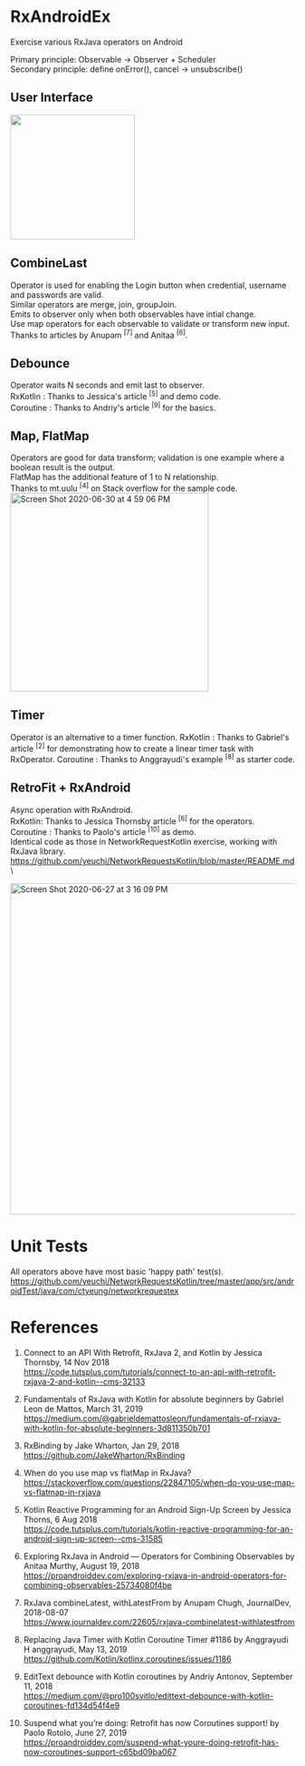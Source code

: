 # RxAndroidEx
Exercise various RxJava operators on Android

Primary principle: Observable -> Observer + Scheduler \
Secondary principle: define onError(), cancel -> unsubscribe()

## User Interface
<img width="220" src="https://user-images.githubusercontent.com/1282659/86539410-c0277b80-bec1-11ea-87a6-52d550e67fb2.jpg">

## CombineLast
Operator is used for enabling the Login button when credential, username and passwords are valid. \
Similar operators are merge, join, groupJoin. \
Emits to observer only when both observables have intial change. \
Use map operators for each observable to validate or transform new input. \
Thanks to articles by Anupam <sup>[7]</sup> and Anitaa <sup>[6]</sup>.

## Debounce 
Operator waits N seconds and emit last to observer. \
RxKotlin : Thanks to Jessica's article <sup>[5]</sup> and demo code. \
Coroutine : Thanks to Andriy's article <sup>[9]</sup> for the basics.

## Map, FlatMap 
Operators are good for data transform; validation is one example where a boolean result is the output. \
FlatMap has the additional feature of 1 to N relationship. \
Thanks to mt.uulu <sup>[4]</sup> on Stack overflow for the sample code. \
<img width="350" alt="Screen Shot 2020-06-30 at 4 59 06 PM" src="https://user-images.githubusercontent.com/67604278/86181114-0e6c0180-baf3-11ea-8d4a-17d01d5f9a32.png">

## Timer
Operator is an alternative to a timer function.
RxKotlin : Thanks to Gabriel's article <sup>[2]</sup> for demonstrating how to create a linear timer task with RxOperator.
Coroutine : Thanks to Anggrayudi's example <sup>[8]</sup> as starter code.

## RetroFit + RxAndroid
Async operation with RxAndroid. \
RxKotlin: Thanks to Jessica Thornsby article <sup>[6]</sup> for the operators. \
Coroutine : Thanks to Paolo's article <sup>[10]</sup> as demo. \
Identical code as those in NetworkRequestKotlin exercise, working with RxJava library. \
https://github.com/yeuchi/NetworkRequestsKotlin/blob/master/README.md \

<img width="584" alt="Screen Shot 2020-06-27 at 3 16 09 PM" src="https://user-images.githubusercontent.com/1282659/85931324-32c4a580-b889-11ea-8921-062558350419.png">

# Unit Tests
All operators above have most basic 'happy path' test(s).
https://github.com/yeuchi/NetworkRequestsKotlin/tree/master/app/src/androidTest/java/com/ctyeung/networkrequestex

# References

1. Connect to an API With Retrofit, RxJava 2, and Kotlin by Jessica Thornsby, 14 Nov 2018 \
https://code.tutsplus.com/tutorials/connect-to-an-api-with-retrofit-rxjava-2-and-kotlin--cms-32133

2. Fundamentals of RxJava with Kotlin for absolute beginners by Gabriel Leon de Mattos, March 31, 2019 \
https://medium.com/@gabrieldemattosleon/fundamentals-of-rxjava-with-kotlin-for-absolute-beginners-3d811350b701

3. RxBinding by Jake Wharton, Jan 29, 2018 \
https://github.com/JakeWharton/RxBinding

4. When do you use map vs flatMap in RxJava? \
https://stackoverflow.com/questions/22847105/when-do-you-use-map-vs-flatmap-in-rxjava

5. Kotlin Reactive Programming for an Android Sign-Up Screen by Jessica Thorns, 6 Aug 2018 \
https://code.tutsplus.com/tutorials/kotlin-reactive-programming-for-an-android-sign-up-screen--cms-31585

6. Exploring RxJava in Android — Operators for Combining Observables by Anitaa Murthy, August 19, 2018 \
https://proandroiddev.com/exploring-rxjava-in-android-operators-for-combining-observables-25734080f4be

7. RxJava combineLatest, withLatestFrom by Anupam Chugh, JournalDev, 2018-08-07 \
https://www.journaldev.com/22605/rxjava-combinelatest-withlatestfrom

8. Replacing Java Timer with Kotlin Coroutine Timer #1186 by Anggrayudi H anggrayudi, May 13, 2019 \
https://github.com/Kotlin/kotlinx.coroutines/issues/1186

9. EditText debounce with Kotlin coroutines by Andriy Antonov, September 11, 2018 \
https://medium.com/@pro100svitlo/edittext-debounce-with-kotlin-coroutines-fd134d54f4e9

10. Suspend what you’re doing: Retrofit has now Coroutines support! by Paolo Rotolo, June 27, 2019 \
https://proandroiddev.com/suspend-what-youre-doing-retrofit-has-now-coroutines-support-c65bd09ba067
